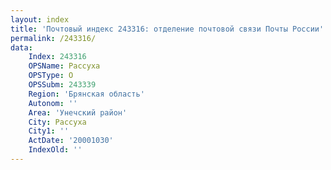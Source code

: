 ```yaml
---
layout: index
title: 'Почтовый индекс 243316: отделение почтовой связи Почты России'
permalink: /243316/
data:
    Index: 243316
    OPSName: Рассуха
    OPSType: О
    OPSSubm: 243339
    Region: 'Брянская область'
    Autonom: ''
    Area: 'Унечский район'
    City: Рассуха
    City1: ''
    ActDate: '20001030'
    IndexOld: ''
---
```

